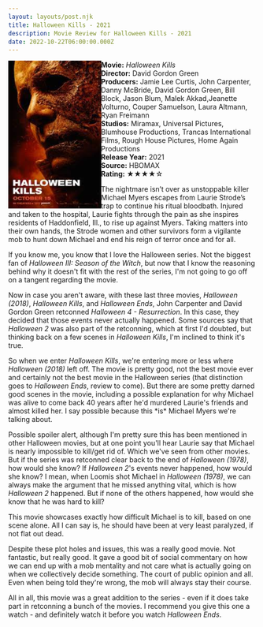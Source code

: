 ```yaml
---
layout: layouts/post.njk
title: Halloween Kills - 2021
description: Movie Review for Halloween Kills - 2021
date: 2022-10-22T06:00:00.000Z
---
```

<section class="review__info">

<img loading="lazy" class="movie__poster" src="/static/images/movie/halloweenkills.webp" alt="Movie Poster for Halloween Kills 2021" width="188.5" height="300" align="left">
    
<strong>Movie:</strong> <em>Halloween Kills</em><br>
<strong>Director:</strong> David Gordon Green<br>
<strong>Producers:</strong> Jamie Lee Curtis, John Carpenter, Danny McBride, David Gordon Green, Bill Block, Jason Blum, Malek Akkad,Jeanette Volturno, Couper Samuelson, Laura Altmann, Ryan Freimann<br>
<strong>Studios:</strong> Miramax, Universal Pictures, Blumhouse Productions, Trancas International Films, Rough House Pictures, Home Again Productions <br>
<strong>Release Year:</strong> 2021<br>
<strong>Source:</strong> HBOMAX<br>
<strong>Rating:</strong> &#9733;&#9733;&#9733;&#9733;&#9734;
    
<p class="review__description">The nightmare isn’t over as unstoppable killer Michael Myers escapes from Laurie Strode’s trap to continue his ritual bloodbath. Injured and taken to the hospital, Laurie fights through the pain as she inspires residents of Haddonfield, Ill., to rise up against Myers. Taking matters into their own hands, the Strode women and other survivors form a vigilante mob to hunt down Michael and end his reign of terror once and for all.</p>
</section>

I﻿f you know me, you know that I love the Halloween series. Not the biggest fan of *Halloween III: Season of the Witch*, but now that I know the reasoning behind why it doesn't fit with the rest of the series, I'm not going to go off on a tangent regarding the movie. 

N﻿ow in case you aren't aware, with these last three movies, *Halloween (2018)*, *Halloween Kills*, and *Halloween Ends*, John Carpenter and David Gordon Green retconned *Halloween 4 - Resurrection*. In this case, they decided that those events never actually happened. Some sources say that *Halloween 2* was also part of the retconning, which at first I'd doubted, but thinking back on a few scenes in *Halloween Kills*, I'm inclined to think it's true. 

S﻿o when we enter *Halloween Kills*, we're entering more or less where *Halloween (2018)* left off. The movie is pretty good, not the best movie ever and certainly not the best movie in the Halloween series (that distinction goes to *Halloween Ends*, review to come). But there are some pretty darned good scenes in the movie, including a possible explanation for why Michael was alive to come back 40 years after he'd murdered Laurie's friends and almost killed her. I say possible because this \*is\* Michael Myers we're talking about. 

Possible spoiler alert, although I'm pretty sure this has been mentioned in other Halloween movies, but at one point you'll hear Laurie say that Michael is nearly impossible to kill/get rid of. Which we've seen from other movies. But if the series was retconned clear back to the end of *Halloween (1978)*, how would she know? If *Halloween 2*'s events never happened, how would she know? I mean, when Loomis shot Michael in *Halloween (1978)*, we can always make the argument that he missed anything vital, which is how *Halloween 2* happened. But if none of the others happened, how would she know that he was hard to kill?

T﻿his movie showcases exactly how difficult Michael is to kill, based on one scene alone. All I can say is, he should have been at very least paralyzed, if not flat out dead.

Despite these plot holes and issues, this was a really good movie. Not fantastic, but really good. It gave a good bit of social commentary on how we can end up with a mob mentality and not care what is actually going on when we collectively decide something. The court of public opinion and all. Even when being told they're wrong, the mob will always stay their course. 

A﻿ll in all, this movie was a great addition to the series - even if it does take part in retconning a bunch of the movies. I recommend you give this one a watch - and definitely watch it before you watch *Halloween Ends*.